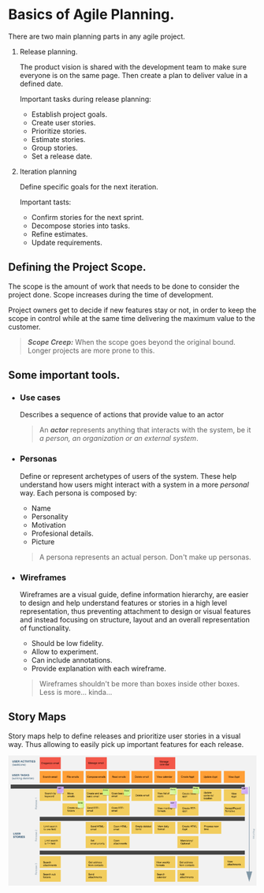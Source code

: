 # Basics of Agile Planning.

There are two main planning parts in any agile project.

1. Release planning.
     
    The product vision is shared with the development team to make sure everyone is on the same page. Then create a plan to deliver value in a defined date.

    Important tasks during release planning:
     
    - Establish project goals.
    - Create user stories.
    - Prioritize stories.
    - Estimate stories.
    - Group stories.
    - Set a release date.

2. Iteration planning

    Define specific goals for the next iteration.

    Important tasts:

    - Confirm stories for the next sprint.
    - Decompose stories into tasks.
    - Refine estimates.
    - Update requirements.


## Defining the Project Scope.

The scope is the amount of work that needs to be done to consider the project done. Scope increases during the time of development.

Project owners get to decide if new features stay or not, in order to keep the scope in control while at the same time delivering the maximum value to the customer. 

> ***Scope Creep:*** When the scope goes beyond the original bound. Longer projects are more prone to this.

## Some important tools.

- ### Use cases

    Describes a sequence of actions that provide value to an actor
    > An ***actor*** represents anything that interacts with the system, be it *a person, an organization or an external system*.

- ### Personas

    Define or represent archetypes of users of the system. These help understand how users might interact with a system in a more *personal* way. 
    Each persona is composed by:

    - Name
    - Personality
    - Motivation
    - Profesional details.
    - Picture

    > A persona represents an actual person. Don't make up personas.

- ### Wireframes

    Wireframes are a visual guide, define information hierarchy, are easier to design and help understand features or stories in a high level representation, thus preventing attachment to design or visual features and instead focusing on structure, layout and an overall representation of functionality.

    - Should be low fidelity.
    - Allow to experiment.
    - Can include annotations.
    - Provide explanation with each wireframe.

    > Wireframes shouldn't be more than boxes inside other boxes. Less is more... kinda...

## Story Maps

Story maps help to define releases and prioritize user stories in a visual way. Thus allowing to easily pick up important features for each release.

![alt text](./images/story_map.PNG "Story map example")

